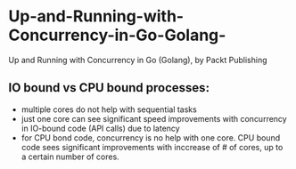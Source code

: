 


# Up-and-Running-with-Concurrency-in-Go-Golang-
Up and Running with Concurrency in Go (Golang), by Packt Publishing

IO bound vs CPU bound processes:
---------------------------------
* multiple cores do not help with sequential tasks
* just one core can see significant speed improvements with concurrency in IO-bound code (API calls) due to latency
* for CPU bond code, concurrency is no help with one core. CPU bound code sees significant improvements with inccrease of # of cores, up to a certain number of cores.
